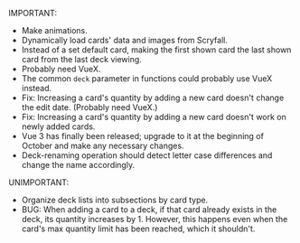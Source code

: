 IMPORTANT:

- Make animations.
- Dynamically load cards' data and images from Scryfall.
- Instead of a set default card, making the first shown card the last shown card from the last deck viewing.
- Probably need VueX.
- The common `deck` parameter in functions could probably use VueX instead.
- Fix: Increasing a card's quantity by adding a new card doesn't change the edit date. (Probably need VueX.)
- Fix: Increasing a card's quantity by adding a new card doesn't work on newly added cards.
- Vue 3 has finally been released; upgrade to it at the beginning of October and make any necessary changes.
- Deck-renaming operation should detect letter case differences and change the name accordingly.


UNIMPORTANT:

- Organize deck lists into subsections by card type.
- BUG: When adding a card to a deck, if that card already exists in the deck, its quantity increases by 1. However, this happens even when the card's max quantity limit has been reached, which it shouldn't.